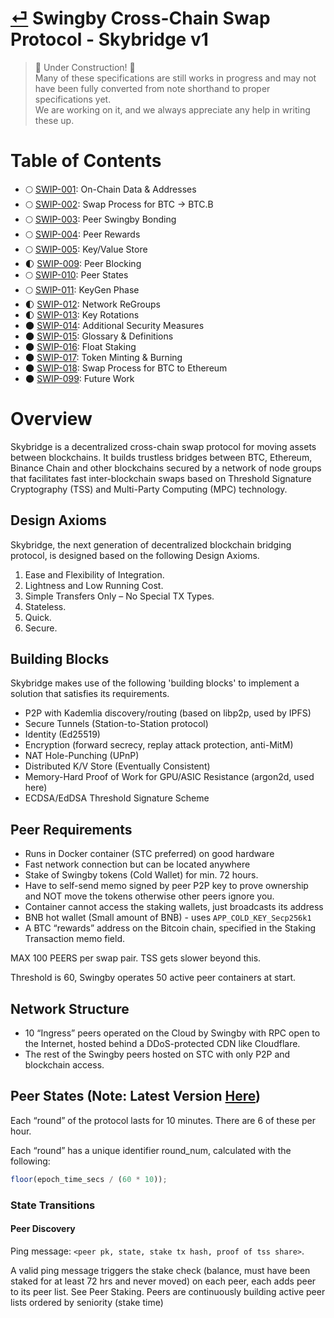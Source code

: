 # [⏎](../readme.md) Swingby Cross-Chain Swap Protocol - Skybridge v1

> 🚧 Under Construction! 🚧 <br />
> Many of these specifications are still works in progress and may not have been fully converted from note shorthand to proper specifications yet. <br />
> We are working on it, and we always appreciate any help in writing these up.

# Table of Contents

- 🌕 [SWIP-001](./SWIP-001.md): On-Chain Data &amp; Addresses
- 🌕 [SWIP-002](./SWIP-002.md): Swap Process for BTC → BTC.B
- 🌕 [SWIP-003](./SWIP-003.md): Peer Swingby Bonding
- 🌕 [SWIP-004](./SWIP-004.md): Peer Rewards
- 🌕 [SWIP-005](./SWIP-005.md): Key/Value Store
- 🌓 [SWIP-009](./SWIP-009.md): Peer Blocking
- 🌕 [SWIP-010](./SWIP-010.md): Peer States
- 🌕 [SWIP-011](./SWIP-011.md): KeyGen Phase
- 🌓 [SWIP-012](./SWIP-012.md): Network ReGroups
- 🌓 [SWIP-013](./SWIP-013.md): Key Rotations
- 🌑 [SWIP-014](./SWIP-014.md): Additional Security Measures
- 🌑 [SWIP-015](./SWIP-015.md): Glossary &amp; Definitions
- 🌑 [SWIP-016](./SWIP-016.md): Float Staking
- 🌑 [SWIP-017](./SWIP-017.md): Token Minting &amp; Burning
- 🌑 [SWIP-018](./SWIP-018.md): Swap Process for BTC to Ethereum
- 🌑 [SWIP-099](./SWIP-099.md): Future Work

# Overview

Skybridge is a decentralized cross-chain swap protocol for moving assets between blockchains. It builds trustless bridges between BTC, Ethereum, Binance Chain and other blockchains secured by a network of node groups that facilitates fast inter-blockchain swaps based on Threshold Signature Cryptography (TSS) and Multi-Party Computing (MPC) technology.

## Design Axioms

Skybridge, the next generation of decentralized blockchain bridging protocol, is designed based on the following Design Axioms.

1. Ease and Flexibility of Integration.
2. Lightness and Low Running Cost.
3. Simple Transfers Only – No Special TX Types.
4. Stateless.
5. Quick.
6. Secure.

## Building Blocks

Skybridge makes use of the following 'building blocks' to implement a solution that satisfies its requirements.

- P2P with Kademlia discovery/routing (based on libp2p, used by IPFS)
- Secure Tunnels (Station-to-Station protocol)
- Identity (Ed25519)
- Encryption (forward secrecy, replay attack protection, anti-MitM)
- NAT Hole-Punching (UPnP)
- Distributed K/V Store (Eventually Consistent)
- Memory-Hard Proof of Work for GPU/ASIC Resistance (argon2d, used here)
- ECDSA/EdDSA Threshold Signature Scheme

## Peer Requirements

- Runs in Docker container (STC preferred) on good hardware
- Fast network connection but can be located anywhere
- Stake of Swingby tokens (Cold Wallet) for min. 72 hours.
- Have to self-send memo signed by peer P2P key to prove ownership and NOT move the tokens otherwise other peers ignore you.
- Container cannot access the staking wallets, just broadcasts its address
- BNB hot wallet (Small amount of BNB) - uses `APP_COLD_KEY_Secp256k1`
- A BTC “rewards” address on the Bitcoin chain, specified in the Staking Transaction memo field.

MAX 100 PEERS per swap pair. TSS gets slower beyond this.

Threshold is 60, Swingby operates 50 active peer containers at start.

## Network Structure

- 10 “Ingress” peers operated on the Cloud by Swingby with RPC open to the Internet, hosted behind a DDoS-protected CDN like Cloudflare.
- The rest of the Swingby peers hosted on STC with only P2P and blockchain access.

## Peer States (Note: Latest Version [Here](./SWIP-010.md))

Each “round” of the protocol lasts for 10 minutes. There are 6 of these per hour.

Each “round” has a unique identifier round_num, calculated with the following:

```js
floor(epoch_time_secs / (60 * 10));
```

### State Transitions

#### Peer Discovery

Ping message: `<peer pk, state, stake tx hash, proof of tss share>`.

A valid ping message triggers the stake check (balance, must have been staked for at least 72 hrs and never moved) on each peer, each adds peer to its peer list. See Peer Staking.
Peers are continuously building active peer lists ordered by seniority (stake time)
